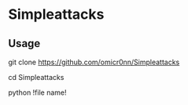 # Simpleattacks

## Usage

git clone https://github.com/omicr0nn/Simpleattacks

cd Simpleattacks

python !file name!
